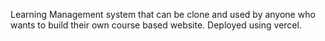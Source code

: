 Learning Management system that can be clone and used by anyone who wants to build their own course based website. Deployed using vercel.

